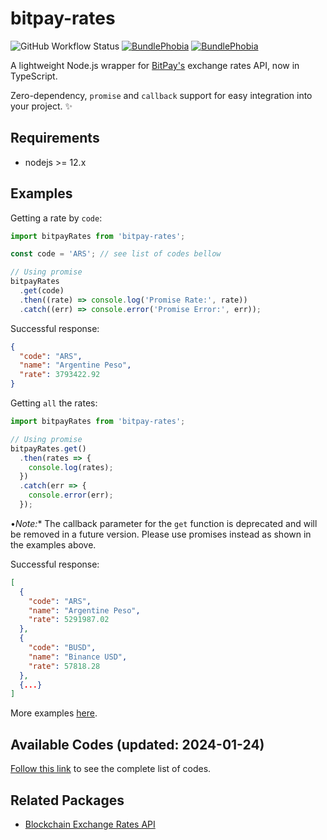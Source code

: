 # bitpay-rates

![GitHub Workflow Status](https://img.shields.io/github/actions/workflow/status/colkito/bitpay-rates/npm-publish.yml?style=flat-square)
[![BundlePhobia](https://img.shields.io/bundlephobia/min/bitpay-rates.svg?style=flat-square)](https://bundlephobia.com/result?p=bitpay-rates)
[![BundlePhobia](https://img.shields.io/bundlephobia/minzip/bitpay-rates.svg?style=flat-square)](https://bundlephobia.com/result?p=bitpay-rates)

A lightweight Node.js wrapper for [BitPay's](https://bitpay.com/rates) exchange rates API, now in TypeScript.

Zero-dependency, `promise` and `callback` support for easy integration into your project. ✨

## Requirements

- nodejs >= 12.x

## Examples

Getting a rate by `code`:

```js
import bitpayRates from 'bitpay-rates';

const code = 'ARS'; // see list of codes bellow

// Using promise
bitpayRates
  .get(code)
  .then((rate) => console.log('Promise Rate:', rate))
  .catch((err) => console.error('Promise Error:', err));
```

Successful response:

```json
{
  "code": "ARS",
  "name": "Argentine Peso",
  "rate": 3793422.92
}
```

Getting `all` the rates:

```js
import bitpayRates from 'bitpay-rates';

// Using promise
bitpayRates.get()
  .then(rates => {
    console.log(rates);
  })
  .catch(err => {
    console.error(err);
  });
```

•*Note:** The callback parameter for the `get` function is deprecated and will be removed in a future version. Please use promises instead as shown in the examples above.

Successful response:

```json
[
  {
    "code": "ARS",
    "name": "Argentine Peso",
    "rate": 5291987.02
  },
  {
    "code": "BUSD",
    "name": "Binance USD",
    "rate": 57818.28
  },
  {...}
]
```

More examples [here](example/rates-example.js).

## Available Codes (updated: 2024-01-24)

[Follow this link](CODES.md) to see the complete list of codes.

## Related Packages

- [Blockchain Exchange Rates API](https://npmjs.com/blockchain-rates)

